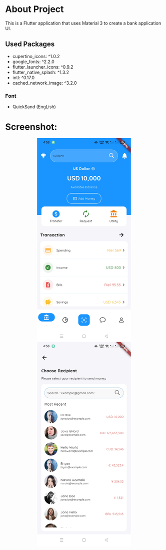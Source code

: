 # About Project
This is a Flutter application that uses Material 3 to create a bank application UI.

## Used Packages

* cupertino_icons: ^1.0.2
* google_fonts: ^2.2.0
* flutter_launcher_icons: ^0.9.2
* flutter_native_splash: ^1.3.2
* intl: ^0.17.0
* cached_network_image: ^3.2.0

### Font 
  * QuickSand (EngLish)

# Screenshot:

<div style="text-align:center; width: 100%;">
  <img src="assets/images/home.jpg" width="300" height="auto" align="center">
    <img src="assets/images/transfer.jpg" width="300" height="auto" align="center">
</div>
